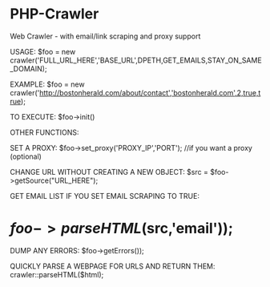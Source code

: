 PHP-Crawler
===========

Web Crawler - with email/link scraping and proxy support


USAGE:
$foo = new crawler('FULL_URL_HERE','BASE_URL',DPETH,GET_EMAILS,STAY_ON_SAME_DOMAIN);

EXAMPLE: 
$foo = new crawler('http://bostonherald.com/about/contact','bostonherald.com',2,true,true);

TO EXECUTE: 
$foo->init()

OTHER FUNCTIONS:

SET A PROXY: 
$foo->set_proxy('PROXY_IP','PORT'); //if you want a proxy (optional)

CHANGE URL WITHOUT CREATING A NEW OBJECT:
$src = $foo->getSource("URL_HERE");

GET EMAIL LIST IF YOU SET EMAIL SCRAPING TO TRUE:
# $foo->parseHTML($src,'email'));

DUMP ANY ERRORS:
$foo->getErrors());

QUICKLY PARSE A WEBPAGE FOR URLS AND RETURN THEM:
crawler::parseHTML($html);
